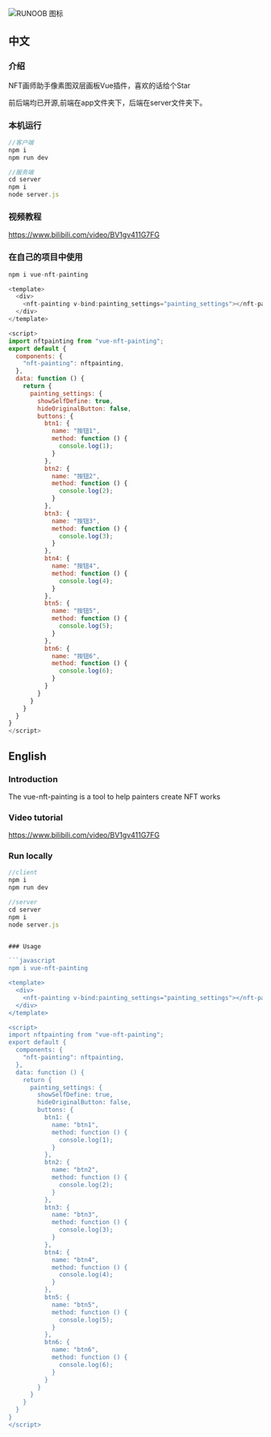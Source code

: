 ![RUNOOB 图标](https://www.uonus.net/logo.png)

## 中文

### 介绍

NFT画师助手像素图双层画板Vue插件，喜欢的话给个Star

前后端均已开源,前端在app文件夹下，后端在server文件夹下。


### 本机运行
```javascript
//客户端
npm i 
npm run dev

//服务端
cd server
npm i
node server.js
```

### 视频教程

https://www.bilibili.com/video/BV1gv411G7FG

### 在自己的项目中使用

```javascript
npm i vue-nft-painting

<template>
  <div>
    <nft-painting v-bind:painting_settings="painting_settings"></nft-painting>
  </div>
</template>

<script>
import nftpainting from "vue-nft-painting";
export default {
  components: {
    "nft-painting": nftpainting,
  },
  data: function () {
    return {
      painting_settings: {
        showSelfDefine: true,
        hideOriginalButton: false,
        buttons: {
          btn1: {
            name: "按钮1",
            method: function () {
              console.log(1);
            }
          },
          btn2: {
            name: "按钮2",
            method: function () {
              console.log(2);
            }
          },
          btn3: {
            name: "按钮3",
            method: function () {
              console.log(3);
            }
          },
          btn4: {
            name: "按钮4",
            method: function () {
              console.log(4);
            }
          },
          btn5: {
            name: "按钮5",
            method: function () {
              console.log(5);
            }
          },
          btn6: {
            name: "按钮6",
            method: function () {
              console.log(6);
            }
          }
        }
      }
    }
  }
}
</script>
```
## English

### Introduction

The vue-nft-painting is a tool to help painters create NFT works


### Video tutorial

https://www.bilibili.com/video/BV1gv411G7FG

### Run locally
```javascript
//client
npm i 
npm run dev

//server
cd server
npm i
node server.js
```
```javascript

### Usage

```javascript
npm i vue-nft-painting

<template>
  <div>
    <nft-painting v-bind:painting_settings="painting_settings"></nft-painting>
  </div>
</template>

<script>
import nftpainting from "vue-nft-painting";
export default {
  components: {
    "nft-painting": nftpainting,
  },
  data: function () {
    return {
      painting_settings: {
        showSelfDefine: true,
        hideOriginalButton: false,
        buttons: {
          btn1: {
            name: "btn1",
            method: function () {
              console.log(1);
            }
          },
          btn2: {
            name: "btn2",
            method: function () {
              console.log(2);
            }
          },
          btn3: {
            name: "btn3",
            method: function () {
              console.log(3);
            }
          },
          btn4: {
            name: "btn4",
            method: function () {
              console.log(4);
            }
          },
          btn5: {
            name: "btn5",
            method: function () {
              console.log(5);
            }
          },
          btn6: {
            name: "btn6",
            method: function () {
              console.log(6);
            }
          }
        }
      }
    }
  }
}
</script>

